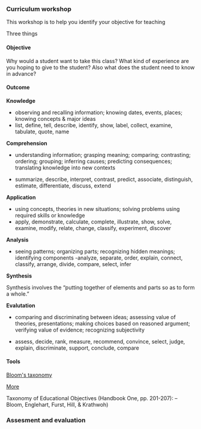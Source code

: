 ### Curriculum workshop


This workshop is to help you identify your objective for teaching

Three things 

#### Objective 

Why would a student want to take this class? 
What kind of experience are you hoping to give to the student? 
Also what does the student need to know in advance? 




#### Outcome 

**Knowledge**
 
- observing and
recalling information;
knowing dates,
events, places;
knowing concepts &
major ideas
- list, define, tell,
describe, identify,
show, label, collect,
examine, tabulate,
quote, name

**Comprehension**

- understanding
information; grasping
meaning; comparing;
contrasting; ordering;
grouping; inferring
causes; predicting
consequences;
translating knowledge
into new contexts

- summarize, describe,
interpret, contrast,
predict, associate,
distinguish, estimate,
differentiate, discuss,
extend


**Application**

- using concepts,
theories in new
situations; solving
problems using
required skills or
knowledge
- apply, demonstrate,
calculate, complete,
illustrate, show, solve,
examine, modify,
relate, change, classify,
experiment, discover

**Analysis**

- seeing patterns;
organizing parts;
recognizing hidden
meanings; identifying
components
-analyze, separate,
order, explain,
connect, classify,
arrange, divide,
compare, select, infer


**Synthesis**

Synthesis involves the “putting together of elements and parts so as to form a whole.”

**Evalutation**

- comparing and
discriminating
between ideas;
assessing value
of theories,
presentations; making
choices based on
reasoned argument;
verifying value of
evidence; recognizing
subjectivity

- assess, decide, rank,
measure, recommend,
convince, select,
judge, explain,
discriminate, support,
conclude, compare


#### Tools 

[Bloom's taxonomy](https://www.alsde.edu/sec/ari/Literacy%20and%20Justice/Bloom's%20Taxonomy%20Revised.pdf)

[More](https://cft.vanderbilt.edu/guides-sub-pages/blooms-taxonomy/)




Taxonomy of Educational Objectives (Handbook One, pp. 201-207):
– Bloom, Englehart, Furst, Hill,
& Krathwoh)

### Assesment and evaluation 


